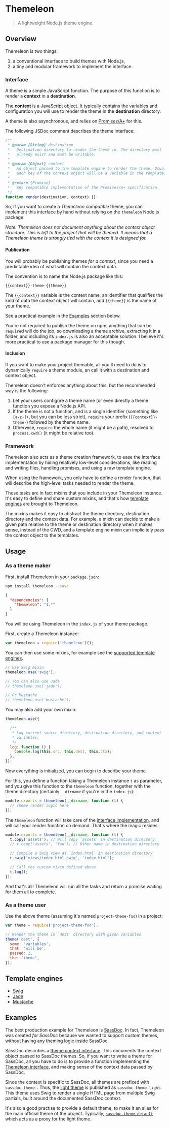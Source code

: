 Themeleon
=========

> A lightweight Node.js theme engine.

Overview
--------

Themeleon is two things:

1. a conventional interface to build themes with Node.js,
1. a tiny and modular framework to implement the interface.

### Interface

A theme is a simple JavaScript function. The purpose of this function
is to render a **context** in a **destination**.

The **context** is a JavaScript object. It typically contains the
variables and configuration you will use to render the theme in the
**destination** directory.

A theme is also asynchronous, and relies on [Promises/A+] for this.

[Promises/A+]: http://promises-aplus.github.io/promises-spec/

The following JSDoc comment describes the theme interface:

```js
/**
 * @param {String} destination
 *   Destination directory to render the theme in. The directory must
 *   already exist and must be writable.
 *
 * @param {Object} context
 *   An object passed to the template engine to render the theme. Usually,
 *   each key of the context object will be a variable in the template.
 *
 * @return {Promise}
 *   Any compatible implementation of the Promises/A+ specification.
 */
function render(destination, context) {}
```

So, if you want to create a *Themeleon compatible* theme, you can
implement this interface by hand without relying on the `themeleon`
Node.js package.

*Note: Themeleon does not document anything about the context object
structure. This is left to the project that will be themed. It means
that a Themeleon theme is strongly tied with the context it is designed
for.*

#### Publication

You will probably be publishing themes *for a context*, since you need a
predictable idea of what will contain the context data.

The convention is to name the Node.js package like this:

```
{{context}}-theme-{{theme}}
```

The `{{context}}` variable is the context name, an identifier that
qualifies the kind of data the context object will contain, and
`{{theme}}` is the name of your theme.

See a practical example in the [Examples](#examples) section below.

You're not required to publish the theme on npm, anything that can be
`require`d will do the job, so downloading a theme archive, extracting
it in a folder, and including its `index.js` is also an acceptable
solution. I believe it's more practical to use a package manager for
this though.

#### Inclusion

If you want to make your project themable, all you'll need to do is to
dynamically `require` a theme module, an call it with a destination and
context object.

Themeleon doesn't enforces anything about this, but the recommended way
is the following:

1. Let your users configure a theme name (or even directly a theme
   function you expose a Node.js API.
1. If the theme is not a function, and is a single identifier
   (something like `[a-z-]+`, but you can be less strict), `require`
   your prefix (`{{context}}-theme-`) followed by the theme name.
1. Otherwise, `require` the whole name (it might be a path), resolved to
   `process.cwd()` (it might be relative too).

### Framework

Themeleon also acts as a theme creation framework, to ease the
interface implementation by hiding relatively low-level considerations,
like reading and writing files, handling promises, and using a raw
template engine.

When using the framework, you only have to define a render function,
that will describe the high-level tasks needed to render the theme.

These tasks are in fact mixins that you include in your Themeleon
instance. It's easy to define and share custom mixins, and that's how
[template engines](#template-engines) are brought to Themeleon.

The mixins makes it easy to abstract the theme directory, destination
directory and the context data. For example, a mixin can decide to make
a given path relative to the theme or destination directory when it
makes sense, instead of the CWD, and a template engine mixin can
implicitely pass the context object to the templates.

Usage
-----

### As a theme maker

First, install Themeleon in your `package.json`:

```sh
npm install themeleon --save
```

```json
{
  "dependencies": {
    "themeleon": "1.*"
  }
}
```

You will be using Themeleon in the `index.js` of your theme package.

First, create a Themeleon instance:

```js
var themeleon = require('themeleon')();
```

You can then use some mixins, for example see the
[supported template engines](#template-engines).

```js
// Use Swig mixin
themeleon.use('swig');

// You can also use Jade
// themeleon.use('jade');

// Or Mustache
// themeleon.use('mustache');
```

You may also add your own mixin:

```js
themeleon.use({

  /**
   * Log current source directory, destination directory, and context
   * variables.
   */
  log: function () {
    console.log(this.src, this.dest, this.ctx);
  },
});
```

Now everything is initialized, you can begin to describe your theme.

For this, you define a function taking a Themeleon instance `t` as
parameter, and you give this function to the `themeleon` function,
together with the theme directory (certainly `__dirname` if you're in
the `index.js`):

```js
module.exports = themeleon(__dirname, function (t) {
  // Theme render logic here
});
```

The `themeleon` function will take care of the
[interface implementation](#interface), and will call your render
function on demand. That's where the magic resides:

```js
module.exports = themeleon(__dirname, function (t) {
  t.copy('assets'); // Will copy `assets` in destination directory
  // t.copy('assets', 'foo'); // Other name in destination directory

  // Compile a Swig view as `index.html` in destination directory
  t.swig('views/index.html.swig', 'index.html');

  // Call the custom mixin defined above
  t.log();
});
```

And that's all! Themeleon will run all the tasks and return a promise
waiting for them all to complete.

### As a theme user

Use the above theme (assuming it's named `project-theme-foo`) in a
project:

```js
var theme = require('project-theme-foo');

// Render the theme in `dest` directory with given variables
theme('dest', {
  some: 'variables',
  that: 'will be',
  passed: 2,
  the: 'theme',
});
```

Template engines
----------------

* [Swig](https://github.com/themeleon/themeleon-swig)
* [Jade](https://github.com/themeleon/themeleon-jade)
* [Mustache](https://github.com/themeleon/themeleon-mustache)

Examples
--------

The best production example for Themeleon is [SassDoc]. In fact,
Themeleon was created *for SassDoc* because we wanted to support custom
themes, without having any theming logic inside SassDoc.

SassDoc describes a [theme context interface][theme-context]. This
documents the context object passed to SassDoc themes. So, if you want
to write a theme for SassDoc, all you have to do is to provide a
function implementing the [Themeleon interface](#interface), and making
sense of the context data passed by SassDoc.

Since the context is specific to SassDoc, all themes are prefixed with
`sassdoc-theme-`. Thus, the [light theme][sassdoc-theme-light] is
published as `sassdoc-theme-light`. This theme uses Swig to render a
single HTML page from multiple Swig partials, built around the
documented SassDoc context.

It's also a good practise to provide a default theme, to make it an
alias for the main official theme of the project. Typically,
[`sassdoc-theme-default`][sassdoc-theme-default] which acts as a proxy
for the light theme.

[SassDoc]: https://github.com/SassDoc/sassdoc
[theme-context]: https://github.com/SassDoc/sassdoc/wiki/Theme-Context
[sassdoc-theme-light]: https://github.com/SassDoc/sassdoc-theme-light
[sassdoc-theme-default]: https://github.com/SassDoc/sassdoc-theme-default
